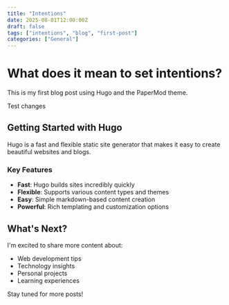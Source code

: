 ```yaml
---
title: "Intentions"
date: 2025-08-01T12:00:00Z
draft: false
tags: ["intentions", "blog", "first-post"]
categories: ["General"]
---
```


# What does it mean to set intentions?

This is my first blog post using Hugo and the PaperMod theme. 

Test changes

## Getting Started with Hugo

Hugo is a fast and flexible static site generator that makes it easy to create beautiful websites and blogs.

### Key Features

- **Fast**: Hugo builds sites incredibly quickly
- **Flexible**: Supports various content types and themes
- **Easy**: Simple markdown-based content creation
- **Powerful**: Rich templating and customization options

## What's Next?

I'm excited to share more content about:

- Web development tips
- Technology insights  
- Personal projects
- Learning experiences

Stay tuned for more posts!